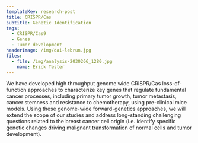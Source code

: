 ```yaml
---
templateKey: research-post
title: CRISPR/Cas
subtitle: Genetic Identification
tags:
  - CRISPR/Cas9
  - Genes
  - Tumor development
headerImage: /img/dai-lebrun.jpg
files:
  - file: /img/analysis-2030266_1280.jpg
    name: Erick Tester
---
```

We have developed high throughput genome wide CRISPR/Cas loss-of-function approaches to characterize key genes that regulate fundamental cancer processes, including primary tumor growth, tumor metastasis, cancer stemness and resistance to chemotherapy, using pre-clinical mice models. Using these genome-wide forward-genetics approaches, we will extend the scope of our studies and address long-standing challenging questions related to the breast cancer cell origin (i.e. identify specific genetic changes driving malignant transformation of normal cells and tumor development).
